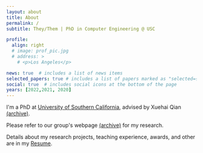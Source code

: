```yaml
---
layout: about
title: About
permalink: /
subtitle: They/Them | PhD in Computer Engineering @ USC

profile:
  align: right
  # image: prof_pic.jpg
  # address: >
    # <p>Los Angeles</p>

news: true  # includes a list of news items
selected_papers: true # includes a list of papers marked as "selected={true}"
social: true  # includes social icons at the bottom of the page
years: [2022,2021, 2020]
---
```


I'm a PhD at [University of Southern California](https://usc.edu/), advised by Xuehai Qian [(archive)](http://web.archive.org/web/20230505193100/https://alchem.cs.purdue.edu/xuehaiq.html).

Please refer to our group's webpage [(archive)](http://web.archive.org/web/20230331130641/https://alchem.cs.purdue.edu/index.html) for my research. 

Details about my research projects, teaching experience, awards, and other are in my [Resume](https://z-y00.github.io/academic/assets/pdf/Rao_CV.pdf).
